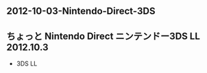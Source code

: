 ## 2012-10-03-Nintendo-Direct-3DS
ちょっと Nintendo Direct ニンテンドー3DS LL 2012.10.3
-------------------------------------------

*   3DS LL
